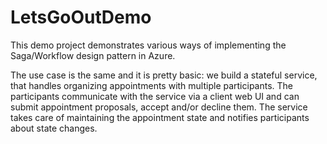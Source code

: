 # LetsGoOutDemo

This demo project demonstrates various ways of implementing the Saga/Workflow design pattern in Azure.

The use case is the same and it is pretty basic: we build a stateful service, that handles organizing appointments with multiple participants. The participants communicate with the service via a client web UI and can submit appointment proposals, accept and/or decline them. The service takes care of maintaining the appointment state and notifies participants about state changes.